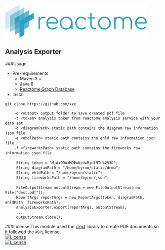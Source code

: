 ![reactome](src/main/resources/org/reactome/server/tools/analysis/exporter/playground/util/images/logo.png)

Analysis Exporter
---
###Usage
* Pre-requirements  
    * Maven 3.+  
    * Java 8  
    * [Reactome Graph Database](https://reactome.org/dev/graph-database)
* Install
```git
git clone https://github.com/xxx
```

```
    -o <output> output folder to save created pdf file
    -t <token> analysis token from reactome analysis service with your data set
    -d <diagramPath> static path contains the diagram raw information json file
    -e <ehdlPath> static path contains the ehld raw information json file
    -f <fireworksPath> static path contains the fireworks raw information json file
   
     String token = "MjAxODAxMDEwNzUwMjdfMTc%253D";
     String diagramPath = "/home/byron/static/demo";
     String ehldPath = "/home/byron/static";
     String fireworksPath = "/home/byron/json";
                
     FileOutputStream outputStream = new FileOutputStream(new File("dest.pdf"));
     ReportArgs reportArgs = new ReportArgs(token, diagramPath, ehldPath, fireworksPath);
     AnalysisExporter.export(reportArgs, outputStream);
     ...
     outputStream.close();
```
###License
This module used the [iText](https://itextpdf.com) library to create PDF documents,so it followed the `AGPL` license.  
[![License](https://img.shields.io/badge/license-AGPL%203.0-blue.svg?style=plastic)](https://opensource.org/licenses/AGPL-3.0)  
[![License](https://img.shields.io/badge/license-Apache%202.0-blue.svg?style=plastic)](https://opensource.org/licenses/Apache-2.0)